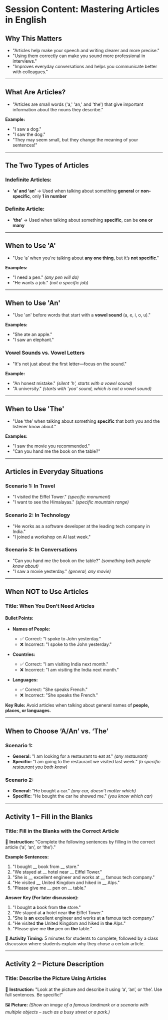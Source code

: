 # **Session Content: Mastering Articles in English**  

## **Why This Matters**  
- "Articles help make your speech and writing clearer and more precise."  
- "Using them correctly can make you sound more professional in interviews."  
- "Improves everyday conversations and helps you communicate better with colleagues."  

---

## **What Are Articles?**  
- "Articles are small words ('a,' 'an,' and 'the') that give important information about the nouns they describe."  

**Example:**  
- "I saw a dog."  
- "I saw the dog."  
- "They may seem small, but they change the meaning of your sentences!"  

---

## **The Two Types of Articles**  
### **Indefinite Articles:**  
- **‘a’ and ‘an’** → Used when talking about something **general** or **non-specific**, only **1 in number**  

### **Definite Article:**  
- **‘the’** → Used when talking about something **specific**, can be **one or many**  

---

## **When to Use 'A'**  
- "Use ‘a’ when you're talking about **any one thing**, but it’s **not specific**."  

**Examples:**  
- "I need a pen." *(any pen will do)*  
- "He wants a job." *(not a specific job)*  

---

## **When to Use 'An'**  
- "Use 'an' before words that start with a **vowel sound** (a, e, i, o, u)."  

**Examples:**  
- "She ate an apple."  
- "I saw an elephant."  

### **Vowel Sounds vs. Vowel Letters**  
- "It's not just about the first letter—focus on the sound."  

**Example:**  
- "An honest mistake." *(silent 'h', starts with a vowel sound)*  
- "A university." *(starts with 'yoo' sound, which is not a vowel sound)*  

---

## **When to Use 'The'**  
- "Use ‘the’ when talking about something **specific** that both you and the listener know about."  

**Examples:**  
- "I saw the movie you recommended."  
- "Can you hand me the book on the table?"  

---

## **Articles in Everyday Situations**  

### **Scenario 1: In Travel**  
- "I visited the Eiffel Tower." *(specific monument)*  
- "I want to see the Himalayas." *(specific mountain range)*  

### **Scenario 2: In Technology**  
- "He works as a software developer at the leading tech company in India."  
- "I joined a workshop on AI last week."  

### **Scenario 3: In Conversations**  
- "Can you hand me the book on the table?" *(something both people know about)*  
- "I saw a movie yesterday." *(general, any movie)*  

---

## **When NOT to Use Articles**  

### **Title: When You Don’t Need Articles**  
#### **Bullet Points:**  
- **Names of People:**  
  - ✅ Correct: "I spoke to John yesterday."  
  - ❌ Incorrect: "I spoke to the John yesterday."  

- **Countries:**  
  - ✅ Correct: "I am visiting India next month."  
  - ❌ Incorrect: "I am visiting the India next month."  

- **Languages:**  
  - ✅ Correct: "She speaks French."  
  - ❌ Incorrect: "She speaks the French."  

**Key Rule:** Avoid articles when talking about general names of **people, places, or languages.**  

---

## **When to Choose ‘A/An’ vs. ‘The’**  

### **Scenario 1:**  
- **General:** "I am looking for a restaurant to eat at." *(any restaurant)*  
- **Specific:** "I am going to the restaurant we visited last week." *(a specific restaurant you both know)*  

### **Scenario 2:**  
- **General:** "He bought a car." *(any car, doesn’t matter which)*  
- **Specific:** "He bought the car he showed me." *(you know which car)*  

---

## **Activity 1 – Fill in the Blanks**  

### **Title: Fill in the Blanks with the Correct Article**  
📌 **Instruction:** "Complete the following sentences by filling in the correct article (‘a’, ‘an’, or ‘the’)."  

**Example Sentences:**  
1. "I bought __ book from __ store."  
2. "We stayed at __ hotel near __ Eiffel Tower."  
3. "She is __ excellent engineer and works at __ famous tech company."  
4. "He visited __ United Kingdom and hiked in __ Alps."  
5. "Please give me __ pen on __ table."  

**Answer Key (For later discussion):**  
1. "I bought **a** book from **the** store."  
2. "We stayed at **a** hotel near **the** Eiffel Tower."  
3. "She is **an** excellent engineer and works at **a** famous tech company."  
4. "He visited **the** United Kingdom and hiked in **the** Alps."  
5. "Please give me **the** pen on **the** table."  

📌 **Activity Timing:** 5 minutes for students to complete, followed by a class discussion where students explain why they chose a certain article.  

---

## **Activity 2 – Picture Description**  

### **Title: Describe the Picture Using Articles**  
📌 **Instruction:** "Look at the picture and describe it using ‘a’, ‘an’, or ‘the’. Use full sentences. Be specific!"  

🖼️ **Picture:** *(Show an image of a famous landmark or a scenario with multiple objects – such as a busy street or a park.)*  
